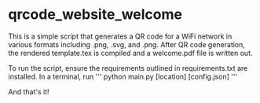 # qrcode_website_welcome

This is a simple script that generates a QR code for a WiFi network in various formats including .png, .svg, and .png. After QR code generation, the rendered template.tex is compiled and a welcome.pdf file is written out.

To run the script, ensure the requirements outlined in requirements.txt are installed. In a terminal, run
'''
python main.py [location] [config.json]
'''

And that's it!
